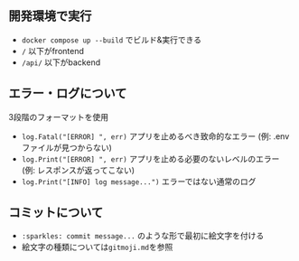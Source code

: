 ## 開発環境で実行
- `docker compose up --build` でビルド&実行できる
- `/` 以下がfrontend
- `/api/` 以下がbackend

## エラー・ログについて
3段階のフォーマットを使用
- `log.Fatal("[ERROR] ", err)` アプリを止めるべき致命的なエラー (例: .envファイルが見つからない)
- `log.Print("[ERROR] ", err)` アプリを止める必要のないレベルのエラー (例: レスポンスが返ってこない)
- `log.Print("[INFO] log message...")` エラーではない通常のログ

## コミットについて
- `:sparkles: commit message...` のような形で最初に絵文字を付ける
- 絵文字の種類については`gitmoji.md`を参照